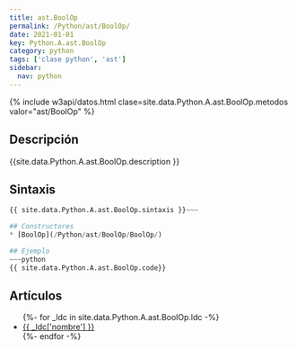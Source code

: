 ```yaml
---
title: ast.BoolOp
permalink: /Python/ast/BoolOp/
date: 2021-01-01
key: Python.A.ast.BoolOp
category: python
tags: ['clase python', 'ast']
sidebar: 
  nav: python
---
```


{% include w3api/datos.html clase=site.data.Python.A.ast.BoolOp.metodos valor="ast/BoolOp" %}

## Descripción
{{site.data.Python.A.ast.BoolOp.description }}

## Sintaxis
~~~python
{{ site.data.Python.A.ast.BoolOp.sintaxis }}~~~

## Constructores
* [BoolOp](/Python/ast/BoolOp/BoolOp/)

## Ejemplo
~~~python
{{ site.data.Python.A.ast.BoolOp.code}}
~~~

## Artículos
<ul>
{%- for _ldc in site.data.Python.A.ast.BoolOp.ldc -%}
   <li>
       <a href="{{_ldc['url'] }}">{{ _ldc['nombre'] }}</a>
   </li>
{%- endfor -%}
</ul>
